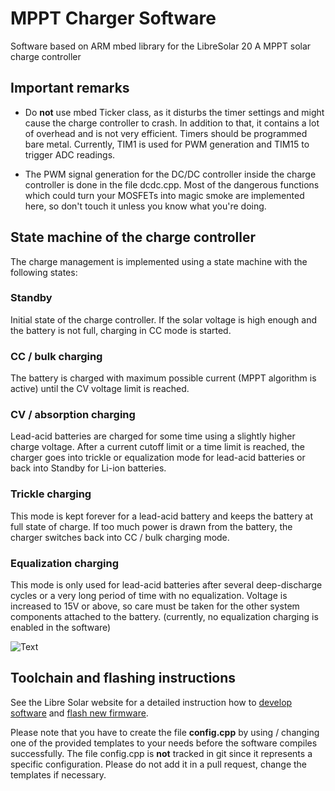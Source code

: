 # MPPT Charger Software

Software based on ARM mbed library for the LibreSolar 20 A MPPT solar charge controller

## Important remarks

- Do **not** use mbed Ticker class, as it disturbs the timer settings and might cause the charge controller to crash. In addition to that, it contains a lot of overhead and is not very efficient. Timers should be programmed bare metal. Currently, TIM1 is used for PWM generation and TIM15 to trigger ADC readings.

- The PWM signal generation for the DC/DC controller inside the charge controller is done in the file dcdc.cpp. Most of the dangerous functions which could turn your MOSFETs into magic smoke are implemented here, so don't touch it unless you know what you're doing.

## State machine of the charge controller

The charge management is implemented using a state machine with the following states:

### Standby
Initial state of the charge controller. If the solar voltage is high enough and the battery is not full, charging in CC mode is started.

### CC / bulk charging
The battery is charged with maximum possible current (MPPT algorithm is active) until the CV voltage limit is reached.

### CV / absorption charging
Lead-acid batteries are charged for some time using a slightly higher charge voltage. After a current cutoff limit or a time limit is reached, the charger goes into trickle or equalization mode for lead-acid batteries or back into Standby for Li-ion batteries.

### Trickle charging
This mode is kept forever for a lead-acid battery and keeps the battery at full state of charge. If too much power is drawn from the battery, the charger switches back into CC / bulk charging mode.

### Equalization charging
This mode is only used for lead-acid batteries after several deep-discharge cycles or a very long period of time with no equalization. Voltage is increased to 15V or above, so care must be taken for the other system components attached to the battery. (currently, no equalization charging is enabled in the software)

![Text](img/MPPT_flow_chart.png)

## Toolchain and flashing instructions

See the Libre Solar website for a detailed instruction how to [develop software](http://libre.solar/docs/toolchain/) and [flash new firmware](http://libre.solar/docs/flashing/).

Please note that you have to create the file **config.cpp** by using / changing one of the provided templates to your needs before the software compiles successfully. The file config.cpp is **not** tracked in git since it represents a specific configuration. Please do not add it in a pull request, change the templates if necessary.  
